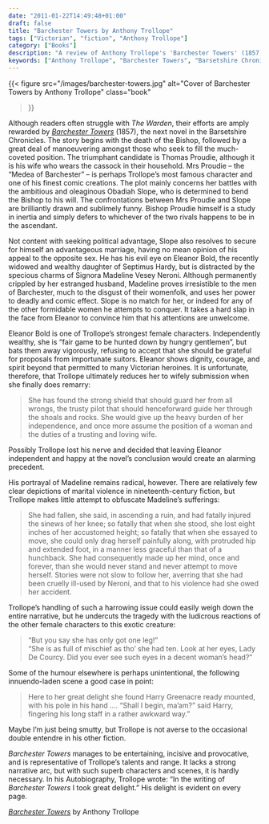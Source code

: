 ```yaml
---
date: "2011-01-22T14:49:48+01:00"
draft: false
title: "Barchester Towers by Anthony Trollope"
tags: ["Victorian", "fiction", "Anthony Trollope"]
category: ["Books"]
description: "A review of Anthony Trollope's 'Barchester Towers' (1857), featuring the memorable Mrs Proudie and her battles with the scheming Obadiah Slope. Discover Trollope's brilliant comic creation and strong female characters in this classic Barset Chronicles novel."
keywords: ["Anthony Trollope", "Barchester Towers", "Barsetshire Chronicles", "Mrs Proudie", "Obadiah Slope", "Victorian fiction", "Victorian women"]
---
```


{{< figure
  src="/images/barchester-towers.jpg"
  alt="Cover of Barchester Towers by Anthony Trollope"
  class="book"
>}}

Although readers often struggle with _The Warden_, their efforts are amply rewarded by [_Barchester Towers_](https://uk.bookshop.org/a/2760/9780199665860) (1857), the next novel in the Barsetshire Chronicles. The story begins with the death of the Bishop, followed by a great deal of manoeuvering amongst those who seek to fill the much-coveted position. The triumphant candidate is Thomas Proudie, although it is his wife who wears the cassock in their household. Mrs Proudie – the “Medea of Barchester” – is perhaps Trollope’s most famous character and one of his finest comic creations. The plot mainly concerns her battles with the ambitious and oleaginous Obadiah Slope, who is determined to bend the Bishop to his will. The confrontations between Mrs Proudie and Slope are brilliantly drawn and sublimely funny. Bishop Proudie himself is a study in inertia and simply defers to whichever of the two rivals happens to be in the ascendant.

Not content with seeking political advantage, Slope also resolves to secure for himself an advantageous marriage, having no mean opinion of his appeal to the opposite sex. He has his evil eye on Eleanor Bold, the recently widowed and wealthy daughter of Septimus Hardy, but is distracted by the specious charms of Signora Madeline Vesey Neroni. Although permanently crippled by her estranged husband, Madeline proves irresistible to the men of Barchester, much to the disgust of their womenfolk, and uses her power to deadly and comic effect. Slope is no match for her, or indeed for any of the other formidable women he attempts to conquer. It takes a hard slap in the face from Eleanor to convince him that his attentions are unwelcome.

Eleanor Bold is one of Trollope’s strongest female characters. Independently wealthy, she is “fair game to be hunted down by hungry gentlemen”, but bats them away vigorously, refusing to accept that she should be grateful for proposals from importunate suitors. Eleanor shows dignity, courage, and spirit beyond that permitted to many Victorian heroines. It is unfortunate, therefore, that Trollope ultimately reduces her to wifely submission when she finally does remarry:

>She has found the strong shield that should guard her from all wrongs, the trusty pilot that should henceforward guide her through the shoals and rocks. She would give up the heavy burden of her independence, and once more assume the position of a woman and the duties of a trusting and loving wife.

Possibly Trollope lost his nerve and decided that leaving Eleanor independent and happy at the novel’s conclusion would create an alarming precedent.

His portrayal of Madeline remains radical, however. There are relatively few clear depictions of marital violence in nineteenth-century fiction, but Trollope makes little attempt to obfuscate Madeline’s sufferings:

>She had fallen, she said, in ascending a ruin, and had fatally injured the sinews of her knee; so fatally that when she stood, she lost eight inches of her accustomed height; so fatally that when she essayed to move, she could only drag herself painfully along, with protruded hip and extended foot, in a manner less graceful than that of a hunchback. She had consequently made up her mind, once and forever, than she would never stand and never attempt to move herself. Stories were not slow to follow her, averring that she had been cruelly ill-used by Neroni, and that to his violence had she owed her accident.

Trollope’s handling of such a harrowing issue could easily weigh down the entire narrative, but he undercuts the tragedy with the ludicrous reactions of the other female characters to this exotic creature:

>“But you say she has only got one leg!”  
>“She is as full of mischief as tho’ she had ten. Look at her eyes, Lady De Courcy. Did you ever see such eyes in a decent woman’s head?”

Some of the humour elsewhere is perhaps unintentional, the following innuendo-laden scene a good case in point:

>Here to her great delight she found Harry Greenacre ready mounted, with his pole in his hand …. 
>“Shall I begin, ma’am?” said Harry, fingering his long staff in a rather awkward way.”

Maybe I’m just being smutty, but Trollope is not averse to the occasional double entendre in his other fiction.

_Barchester Towers_ manages to be entertaining, incisive and provocative, and is representative of Trollope’s talents and range. It lacks a strong narrative arc, but with such superb characters and scenes, it is hardly necessary. In his Autobiography, Trollope wrote: “In the writing of _Barchester Towers_ I took great delight.” His delight is evident on every page.

[_Barchester Towers_](https://uk.bookshop.org/a/2760/9780199665860) by Anthony Trollope